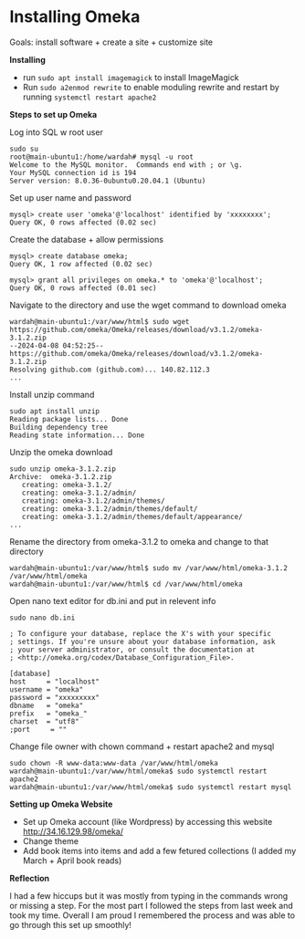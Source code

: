 # Installing Omeka

Goals: install software + create a site + customize site

**Installing**

- run `sudo apt install imagemagick` to install ImageMagick
- Run `sudo a2enmod rewrite` to enable moduling rewrite and restart by running `systemctl restart apache2`

**Steps to set up Omeka**

Log into SQL w root user
```
sudo su
root@main-ubuntu1:/home/wardah# mysql -u root
Welcome to the MySQL monitor.  Commands end with ; or \g.
Your MySQL connection id is 194
Server version: 8.0.36-0ubuntu0.20.04.1 (Ubuntu)
```

Set up user name and password 

```
mysql> create user 'omeka'@'localhost' identified by 'xxxxxxxx';
Query OK, 0 rows affected (0.02 sec)

```
Create the database + allow permissions

```
mysql> create database omeka;
Query OK, 1 row affected (0.02 sec)

mysql> grant all privileges on omeka.* to 'omeka'@'localhost';
Query OK, 0 rows affected (0.01 sec)
```
Navigate to the directory and use the wget command to download omeka

```
wardah@main-ubuntu1:/var/www/html$ sudo wget https://github.com/omeka/Omeka/releases/download/v3.1.2/omeka-3.1.2.zip
--2024-04-08 04:52:25--  https://github.com/omeka/Omeka/releases/download/v3.1.2/omeka-3.1.2.zip
Resolving github.com (github.com)... 140.82.112.3
...
```

Install unzip command 

```
sudo apt install unzip
Reading package lists... Done
Building dependency tree       
Reading state information... Done
```

Unzip the omeka download

```
sudo unzip omeka-3.1.2.zip
Archive:  omeka-3.1.2.zip
   creating: omeka-3.1.2/
   creating: omeka-3.1.2/admin/
   creating: omeka-3.1.2/admin/themes/
   creating: omeka-3.1.2/admin/themes/default/
   creating: omeka-3.1.2/admin/themes/default/appearance/
...
```

Rename the directory from omeka-3.1.2 to omeka and change to that directory

```
wardah@main-ubuntu1:/var/www/html$ sudo mv /var/www/html/omeka-3.1.2 /var/www/html/omeka
wardah@main-ubuntu1:/var/www/html$ cd /var/www/html/omeka
```
Open nano text editor for db.ini and put in relevent info 

```
sudo nano db.ini

; To configure your database, replace the X's with your specific
; settings. If you're unsure about your database information, ask
; your server administrator, or consult the documentation at
; <http://omeka.org/codex/Database_Configuration_File>.

[database]
host     = "localhost"
username = "omeka"
password = "xxxxxxxxx"
dbname   = "omeka"
prefix   = "omeka_"
charset  = "utf8"
;port     = ""

```

Change file owner with chown command + restart apache2 and mysql

```
sudo chown -R www-data:www-data /var/www/html/omeka
wardah@main-ubuntu1:/var/www/html/omeka$ sudo systemctl restart apache2
wardah@main-ubuntu1:/var/www/html/omeka$ sudo systemctl restart mysql

```

**Setting up Omeka Website**

- Set up Omeka account (like Wordpress) by accessing this website <http://34.16.129.98/omeka/>
- Change theme
- Add book items into items and add a few fetured collections (I added my March + April book reads)

**Reflection**

I had a few hiccups but it was mostly from typing in the commands wrong or missing a step. For the most part I followed the steps from last week and took my time. Overall I am proud I remembered the process and was able to go through this set up smoothly!






